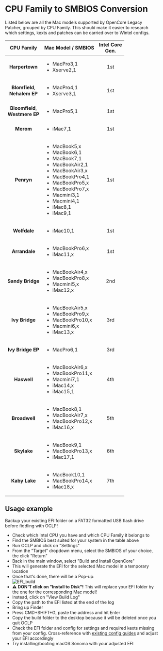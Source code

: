 # CPU Family to SMBIOS Conversion

Listed below are all the Mac models supported by OpenCore Legacy Patcher, grouped by CPU Family. This should make it easier to research which settings, kexts and patches can be carried over to Wintel configs.

CPU Family | Mac Model / SMBIOS | Intel Core <br>Gen. |
:---------:|--------------------|:-----:
**Harpertown** | <ul><li>MacPro3,1 <li> Xserve2,1 | 1st
**Blomfield**, <br> **Nehalem EP** | <ul><li>MacPro4,1 <li>Xserve3,1 | 1st
**Bloomfield**, <br>**Westmere EP** | <ul><li>MacPro5,1 | 1st
**Merom** | <ul><li> iMac7,1 | 1st
**Penryn** | <ul><li>MacBook5,x <li>MacBook6,1 <li>MacBook7,1 <li> MacBookAir2,1 <li>MacBookAir3,x <li> MacBookPro4,1 <li> MacBookPro5,x <li> MacBookPro7,x <li> Macmini3,1 <li> Macmini4,1 <li> iMac8,1 <li> iMac9,1 | 1st
**Wolfdale** | <ul><li> iMac10,1 | 1st
**Arrandale** | <ul><li> MacBookPro6,x <li>iMac11,x |1st
**Sandy Bridge** | <ul><li>MacBookAir4,x <li> MacBookPro8,x <li> Macmini5,x <li> iMac12,x | 2nd
**Ivy Bridge**   | <ul><li>MacBookAir5,x <li>MacBookPro9,x <li> MacBookPro10,x <li> Macmini6,x <li> iMac13,x | 3rd
**Ivy Bridge EP** | <ul><li> MacPro6,1 | 3rd
**Haswell** | <ul><li>MacBookAir6,x <li> MacBookPro11,x <li> Macmini7,1 <li>iMac14,x <li>iMac15,1 | 4th
**Broadwell**    | <ul><li>MacBook8,1 <li>MacBookAir7,x <li>MacBookPro12,x <li> iMac16,x | 5th
**Skylake**      | <ul><li>MacBook9,1 <li>MacBookPro13,x <li> iMac17,1 | 6th
**Kaby Lake**    | <ul><li>MacBook10,1 <li>MacBookPro14,x <li>iMac18,x | 7th

## Usage example
Backup your existing EFI folder on a FAT32 formatted USB flash drive before fiddling with OCLP!

- Check which Intel CPU you have and which CPU Family it belongs to
- Find the SMBIOS best suited for your system in the table above
- Run OCLP and click on "Settings"
- From the "Target" dropdown menu, select the SMBIOS of your choice, the click "Return"
- Back in the main window, select "Build and Install OpenCore" 
- This will generate the EFI for the selected Mac model in a temporary location
- Once that's done, there will be a Pop-up:<br> ![EFI_build](https://github.com/5T33Z0/OC-Little-Translated/assets/76865553/71b8579b-924e-4697-addc-06bd88242e21)
- :warning: **DON'T click on "Install to Disk"!** This will replace your EFI folder by the one for the corresponding Mac model!
- Instead, click on "View Build Log" 
- Copy the path to the EFI listed at the end of the log
- Bring up Finder 
- Press CMD+SHIFT+G, paste the address and hit Enter
- Copy the build folder to the desktop because it will be deleted once you quit OCLP
- Check the EFI folder and config for settings and required kexts missing from your config. Cross-reference with [existing config guides](https://github.com/5T33Z0/OC-Little-Translated/tree/main/14_OCLP_Wintel#configuration-guides) and adjust your EFI accordingly
- Try installing/booting macOS Sonoma with your adjusted EFI
